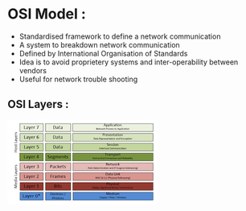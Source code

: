 # OSI Model :
- Standardised framework to define a network communication
- A system to breakdown network communication
- Defined by International Organisation of Standards
- Idea is to avoid proprietery systems and inter-operability between vendors
- Useful for network trouble shooting

## OSI Layers :

![Layers Of OSI](image.png)



